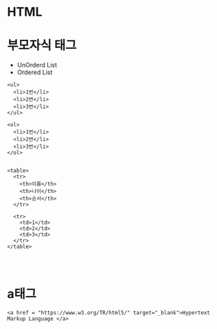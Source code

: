 # HTML 



# 부모자식 태그
- UnOrderd List
- Ordered List
```
<ul>
  <li>1번</li>
  <li>2번</li>
  <li>3번</li>
</ul>

<ol>
  <li>1번</li>
  <li>2번</li>
  <li>3번</li>
</ol>


<table>
  <tr>
    <th>이름</th>
    <th>나이</th>
    <th>순서</th>
  </tr>
  
  <tr>
    <td>1</td>
    <td>2</td>
    <td>3</td>
  </tr>
</table>




```

# a태그
```
<a href = "https://www.w3.org/TR/html5/" target="_blank">Hypertext Markup Language </a>

```
